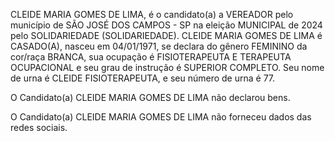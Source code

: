 CLEIDE MARIA GOMES DE LIMA, é o candidato(a) a VEREADOR pelo município de SÃO JOSÉ DOS CAMPOS - SP na eleição MUNICIPAL de 2024 pelo SOLIDARIEDADE (SOLIDARIEDADE). CLEIDE MARIA GOMES DE LIMA é CASADO(A), nasceu em 04/01/1971, se declara do gênero FEMININO da cor/raça BRANCA, sua ocupação é FISIOTERAPEUTA E TERAPEUTA OCUPACIONAL e seu grau de instrução é SUPERIOR COMPLETO. Seu nome de urna é CLEIDE FISIOTERAPEUTA, e seu número de urna é 77.

O Candidato(a) CLEIDE MARIA GOMES DE LIMA não declarou bens.


O Candidato(a) CLEIDE MARIA GOMES DE LIMA não forneceu dados das redes sociais.